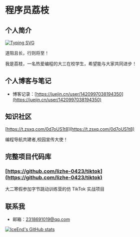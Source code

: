 # 程序员荔枝

## 个人简介

<a href="https://git.io/typing-svg"><img src="https://readme-typing-svg.demolab.com?font=Fira+Code&pause=1000&color=8FEDF7&background=C8FFFB00&center=%E5%81%87&vCenter=%E5%81%87&repeat=%E7%9C%9F&width=435&lines=%E8%BF%99%E9%87%8C%E6%98%AF%E7%A8%8B%E5%BA%8F%E5%91%98%E8%8D%94%E6%9E%9D%EF%BC%8C%E4%B8%80%E5%90%8D%E5%A4%A7%E4%B8%89%E7%9A%84%E5%9C%A8%E6%A0%A1%E7%94%9F;%E5%B8%8C%E6%9C%9B%E4%B8%8E%E5%A4%A7%E5%AE%B6%E4%B8%80%E8%B5%B7%E8%BF%9B%E6%AD%A5%EF%BC%81%EF%BC%81%EF%BC%81" alt="Typing SVG" /></a>

道阻且长，行则将至！

我是荔枝，一名热爱编程的大三在校学生，希望能与大家共同进步！

## 个人博客与笔记

- 博客记录：[https://juejin.cn/user/1420997038194350](https://juejin.cn/user/1420997038194350)

## 知识社区

[https://t.zsxq.com/0d7oUS1t8](https://t.zsxq.com/0d7oUS1t8)

编程导航共建者,校园宣传大使！

## 完整项目代码库

###  [https://github.com/lizhe-0423/tiktok](https://github.com/lizhe-0423/tiktok)

大二寒假参加字节跳动训练营的仿 TikTok 实战项目


## 联系我

- 邮箱：2318691019@qq.com

[![IceEnd's GitHub stats](https://github-immortality.vercel.app/api?username=lizhe-0423)](https://github.com/IceEnd)
